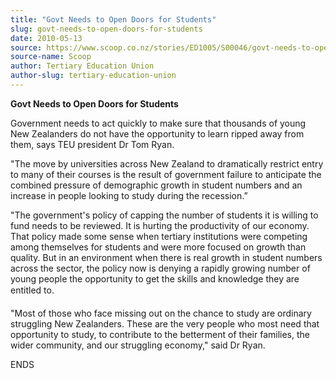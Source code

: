 ```yaml
---
title: "Govt Needs to Open Doors for Students"
slug: govt-needs-to-open-doors-for-students
date: 2010-05-13
source: https://www.scoop.co.nz/stories/ED1005/S00046/govt-needs-to-open-doors-for-students.htm
source-name: Scoop
author: Tertiary Education Union
author-slug: tertiary-education-union
---
```


<p><b>Govt Needs to Open Doors for Students</b></p>

<p>Government
needs to act quickly to make sure that thousands of young
New Zealanders do not have the opportunity to learn ripped
away from them, says TEU president Dr Tom Ryan.</p>

<p>"The move
by universities across New Zealand to dramatically restrict
entry to many of their courses is the result of government
failure to anticipate the combined pressure of demographic
growth in student numbers and an increase in people looking
to study during the recession.”</p>

<p>"The government's policy
of capping the number of students it is willing to fund
needs to be reviewed. It is hurting the productivity of our
economy. That policy made some sense when tertiary
institutions were competing among themselves for students
and were more focused on growth than quality. But in an
environment when there is real growth in student numbers
across the sector, the policy now is denying a rapidly
growing number of young people the opportunity to get the
skills and knowledge they are entitled to.</p>

<p>"Most of
those who face missing out on the chance to study are
ordinary struggling New Zealanders. These are the very
people who most need that opportunity to study, to
contribute to the betterment of their families, the wider
community, and our struggling economy," said Dr
Ryan.</p>

<p>ENDS<br><p>

<p></p>